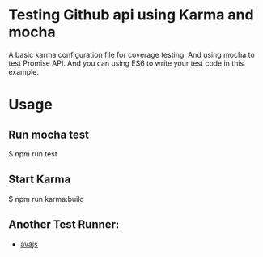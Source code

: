 # Testing Github api using Karma and mocha

A basic karma configuration file for coverage testing. And using mocha to test Promise API. And you can using ES6 to write your test code in this example.

# Usage

## Run mocha test

$ npm run test

## Start Karma

$ npm run karma:build


## Another Test Runner:
* [avajs](https://github.com/avajs/ava)
